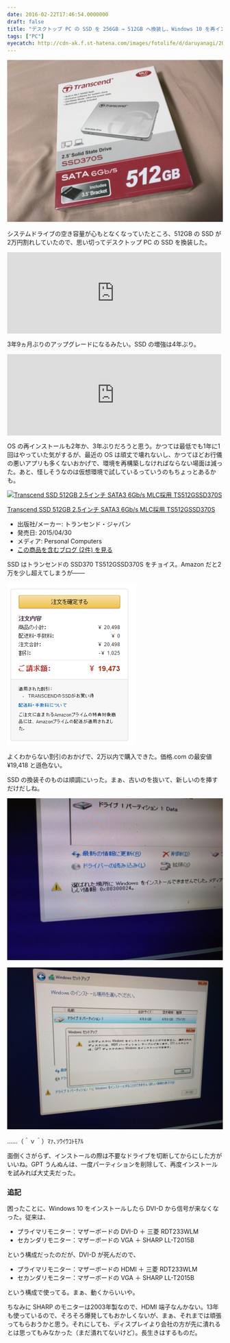 ```yaml
---
date: 2016-02-22T17:46:54.0000000
draft: false
title: "デスクトップ PC の SSD を 256GB → 512GB へ換装し、Windows 10 を再インストールした"
tags: ["PC"]
eyecatch: http://cdn-ak.f.st-hatena.com/images/fotolife/d/daruyanagi/20160222/20160222172419.jpg
---
```

<p><span itemscope itemtype="http://schema.org/Photograph"><img src="20160222172419.jpg" alt="f:id:daruyanagi:20160222172419j:plain" title="f:id:daruyanagi:20160222172419j:plain" class="hatena-fotolife" itemprop="image"></span></p><p>システムドライブの空き容量が心もとなくなっていたところ、512GB の SSD が2万円割れしていたので、思い切ってデスクトップ PC の SSD を換装した。</p><p><iframe src="https://hatenablog-parts.com/embed?url=https%3A%2F%2Fblog.daruyanagi.jp%2Fentry%2F2012%2F05%2F02%2F083431" title="連休4日目。PCを自作した。 - だるろぐ" class="embed-card embed-blogcard" scrolling="no" frameborder="0" style="display: block; width: 100%; height: 190px; max-width: 500px; margin: 10px 0px;"></iframe></p><p>3年9ヵ月ぶりのアップグレードになるみたい。SSD の増強は4年ぶり。</p><p><iframe src="https://hatenablog-parts.com/embed?url=https%3A%2F%2Fblog.daruyanagi.jp%2Fentry%2F2012%2F03%2F24%2F230235" title="SSD 120GB → 240GB - だるろぐ" class="embed-card embed-blogcard" scrolling="no" frameborder="0" style="display: block; width: 100%; height: 190px; max-width: 500px; margin: 10px 0px;"></iframe></p><p>OS の再インストールも2年か、3年ぶりだろうと思う。かつては最低でも1年に1回はやっていた気がするが、最近の OS は頑丈で壊れないし、かつてほどお行儀の悪いアプリも多くないおかげで、環境を再構築しなければならない場面は減った。あと、怪しそうなのは仮想環境で試しているっていうのもちょっとあるかも。</p><p><div class="hatena-asin-detail"><a href="http://www.amazon.co.jp/exec/obidos/ASIN/B00VX82PA6/bestylesnet-22/"><img src="https://images-fe.ssl-images-amazon.com/images/I/41D-AF0Z6qL._SL160_.jpg" class="hatena-asin-detail-image" alt="Transcend SSD 512GB 2.5インチ SATA3 6Gb/s MLC採用 TS512GSSD370S" title="Transcend SSD 512GB 2.5インチ SATA3 6Gb/s MLC採用 TS512GSSD370S"></a><div class="hatena-asin-detail-info"><p class="hatena-asin-detail-title"><a href="http://www.amazon.co.jp/exec/obidos/ASIN/B00VX82PA6/bestylesnet-22/">Transcend SSD 512GB 2.5インチ SATA3 6Gb/s MLC採用 TS512GSSD370S</a></p><ul><li><span class="hatena-asin-detail-label">出版社/メーカー:</span> トランセンド・ジャパン</li><li><span class="hatena-asin-detail-label">発売日:</span> 2015/04/30</li><li><span class="hatena-asin-detail-label">メディア:</span> Personal Computers</li><li><a href="http://d.hatena.ne.jp/asin/B00VX82PA6/bestylesnet-22" target="_blank">この商品を含むブログ (2件) を見る</a></li></ul></div><div class="hatena-asin-detail-foot"></div></div></p><p>SSD はトランセンドの SSD370 TS512GSSD370S をチョイス。Amazon だと2万を少し超えてしまうが――</p><p><span itemscope itemtype="http://schema.org/Photograph"><img src="20160222173238.png" alt="f:id:daruyanagi:20160222173238p:plain" title="f:id:daruyanagi:20160222173238p:plain" class="hatena-fotolife" itemprop="image"></span></p><p>よくわからない割引のおかげで、2万以内で購入できた。価格.com の最安値 ¥19,418 と遜色ない。</p><p>SSD の換装そのものは順調にいった。まぁ、古いのを抜いて、新しいのを挿すだけだしね。</p><p><span itemscope itemtype="http://schema.org/Photograph"><img src="20160222173535.jpg" alt="f:id:daruyanagi:20160222173535j:plain" title="f:id:daruyanagi:20160222173535j:plain" class="hatena-fotolife" itemprop="image"></span></p><p><span itemscope itemtype="http://schema.org/Photograph"><img src="20160222173537.jpg" alt="f:id:daruyanagi:20160222173537j:plain" title="f:id:daruyanagi:20160222173537j:plain" class="hatena-fotolife" itemprop="image"></span></p><p>……（＾ｖ＾）ﾏｧ､ｿｳｲｳｺﾄﾓｱﾙ</p><p>面倒くさがらず、インストールの際は不要なドライブを切断してからにした方がいいね。GPT うんぬんは、一度パーティションを削除して、再度インストールを試みれば大丈夫だった。</p>

<div class="section">
<h3>追記</h3>
<p>困ったことに、Windows 10 をインストールしたら DVI-D から信号が来なくなった。従来は、</p>

<ul>
<li>プライマリモニター：マザーボードの DVI-D ＋ 三菱 RDT233WLM</li>
<li>セカンダリモニター：マザーボードの VGA ＋ SHARP LL-T2015B</li>
</ul><p>という構成だったのだが、DVI-D が死んだので、</p>

<ul>
<li>プライマリモニター：マザーボードの HDMI ＋ 三菱 RDT233WLM</li>
<li>セカンダリモニター：マザーボードの VGA ＋ SHARP LL-T2015B</li>
</ul><p>という構成で使ってる。まぁ、動くからいいや。</p><p>ちなみに SHARP のモニターは2003年製なので、HDMI 端子なんかない。13年も使っているので、そろそろ爆発してもおかしくないが、まぁ、それまでは頑張ってもらおうかと思う。それにしても、ディスプレイより会社の方が先に潰れるとは思ってもみなかった（まだ潰れてないけど）。長生きはするものだ。</p>

</div>